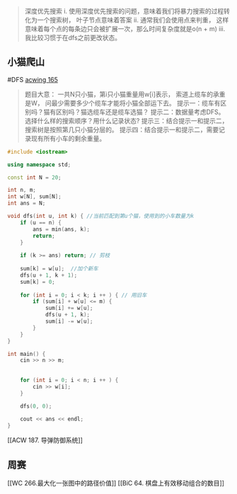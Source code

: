 > 深度优先搜索
> i. 使用深度优先搜索的问题，意味着我们将暴力搜索的过程转化为一个搜索树， 叶子节点意味着答案
> ii. 通常我们会使用点来判重， 这样意味着每个点的每条边只会被扩展一次，那么时间复杂度就是o(n + m)
> iii. 我比较习惯于在dfs之前更改状态。
## 小猫爬山
#DFS 
[acwing 165](https://www.acwing.com/problem/content/description/167/)
> 题目大意：
> 	一共N只小猫，第i只小猫重量用w[i]表示， 索道上缆车的承重是W， 问最少需要多少个缆车才能将小猫全部运下去。
> 提示一：缆车有区别吗？猫有区别吗？猫选缆车还是缆车选猫？
> 提示二：数据量考虑DFS。选择什么样的搜索顺序？用什么记录状态?
> 提示三：结合提示一和提示二，搜索树是按照第几只小猫分层的。
> 提示四：结合提示一和提示二，需要记录现有所有小车的剩余重量。
~~~c++
#include <iostream>

using namespace std; 

const int N = 20; 

int n, m; 
int w[N], sum[N]; 
int ans = N; 

void dfs(int u, int k) { //当前匹配到第u个猫，使用到的小车数量为k
    if (u == n) {
        ans = min(ans, k); 
        return; 
    }
    
    if (k >= ans) return; // 剪枝
    
    sum[k] = w[u];  //加个新车
    dfs(u + 1, k + 1); 
    sum[k] = 0; 
    
    for (int i = 0; i < k; i ++ ) { // 用旧车
        if (sum[i] + w[u] <= m) {
            sum[i] += w[u]; 
            dfs(u + 1, k); 
            sum[i] -= w[u]; 
        }
    }
}

int main() {
    cin >> n >> m; 
    
    
    for (int i = 0; i < n; i ++ ) {
        cin >> w[i]; 
    }

    dfs(0, 0); 
    
    cout << ans << endl;
}
~~~

[[ACW 187. 导弹防御系统]]
## 周赛
[[WC 266.最大化一张图中的路径价值]]
[[BiC 64. 棋盘上有效移动组合的数目]]

